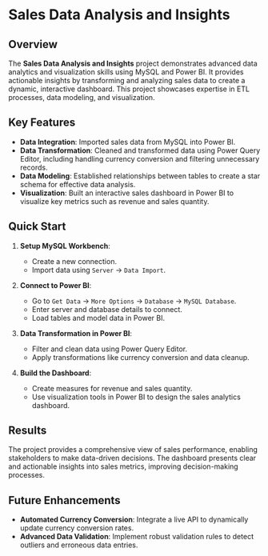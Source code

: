 

# Sales Data Analysis and Insights

## Overview

The **Sales Data Analysis and Insights** project demonstrates advanced data analytics and visualization skills using MySQL and Power BI. It provides actionable insights by transforming and analyzing sales data to create a dynamic, interactive dashboard. This project showcases expertise in ETL processes, data modeling, and visualization.

## Key Features

- **Data Integration**: Imported sales data from MySQL into Power BI.
- **Data Transformation**: Cleaned and transformed data using Power Query Editor, including handling currency conversion and filtering unnecessary records.
- **Data Modeling**: Established relationships between tables to create a star schema for effective data analysis.
- **Visualization**: Built an interactive sales dashboard in Power BI to visualize key metrics such as revenue and sales quantity.

## Quick Start

1. **Setup MySQL Workbench**:
   - Create a new connection.
   - Import data using `Server` -> `Data Import`.

2. **Connect to Power BI**:
   - Go to `Get Data` -> `More Options` -> `Database` -> `MySQL Database`.
   - Enter server and database details to connect.
   - Load tables and model data in Power BI.

3. **Data Transformation in Power BI**:
   - Filter and clean data using Power Query Editor.
   - Apply transformations like currency conversion and data cleanup.

4. **Build the Dashboard**:
   - Create measures for revenue and sales quantity.
   - Use visualization tools in Power BI to design the sales analytics dashboard.

## Results

The project provides a comprehensive view of sales performance, enabling stakeholders to make data-driven decisions. The dashboard presents clear and actionable insights into sales metrics, improving decision-making processes.

## Future Enhancements

- **Automated Currency Conversion**: Integrate a live API to dynamically update currency conversion rates.
- **Advanced Data Validation**: Implement robust validation rules to detect outliers and erroneous data entries.
